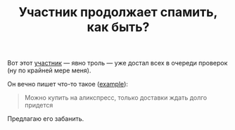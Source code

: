 ﻿---
title: "Участник продолжает спамить, как быть?"
se.owner.user_id: 337540
se.owner.display_name: "Victor VosMottor thanks Monica"
se.owner.link: "https://ru.meta.stackoverflow.com/users/337540/victor-vosmottor-thanks-monica"
se.link: "https://ru.meta.stackoverflow.com/questions/10575/%d0%a3%d1%87%d0%b0%d1%81%d1%82%d0%bd%d0%b8%d0%ba-%d0%bf%d1%80%d0%be%d0%b4%d0%be%d0%bb%d0%b6%d0%b0%d0%b5%d1%82-%d1%81%d0%bf%d0%b0%d0%bc%d0%b8%d1%82%d1%8c-%d0%ba%d0%b0%d0%ba-%d0%b1%d1%8b%d1%82%d1%8c"
se.question_id: 10575
se.post_type: question
se.score: 1
---
<p>Вот этот <a href="https://ru.stackoverflow.com/users/346603/%d0%9e%d1%81%d0%bc%d0%b0%d0%bd%d0%be%d0%b2-%d0%9e%d1%81%d0%bc%d0%b0%d0%bd">участник</a> — явно троль — уже достал всех в очереди проверок (ну по крайней мере меня).</p>
<p>Он вечно пишет что-то такое (<a href="https://ru.stackoverflow.com/review/low-quality-posts/493601">example</a>):</p>
<blockquote>
<p>Можно купить на аликспресс, только доставки ждать долго придется</p>
</blockquote>
<p>Предлагаю его забанить.</p>
